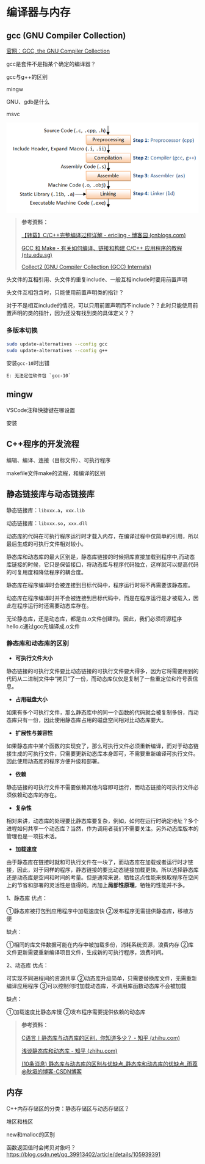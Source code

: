 

# 编译器与内存

## gcc (GNU Compiler Collection)

[官网：GCC, the GNU Compiler Collection](https://gcc.gnu.org/)

gcc是套件不是指某个确定的编译器？

gcc与g++的区别

mingw

GNU、gdb是什么

msvc

<img src="assets/GCC_CompilationProcess.png" alt="GCC_CompilationProcess" style="zoom: 100%; display: block; margin-left: auto; margin-right: auto;" />

> **参考资料：**
>
> [【转载】C/C++完整编译过程详解 - ericling - 博客园 (cnblogs.com)](https://www.cnblogs.com/ericling/articles/11736681.html)
>
> [GCC 和 Make - 有关如何编译、链接和构建 C/C++ 应用程序的教程 (ntu.edu.sg)](https://www3.ntu.edu.sg/home/ehchua/programming/cpp/gcc_make.html#zz-1.)
>
> [Collect2 (GNU Compiler Collection (GCC) Internals)](https://gcc.gnu.org/onlinedocs/gccint/Collect2.html)

头文件的互相引用、头文件的重复include、一般互相include时要用前置声明

头文件互相包含时，只能使用前置声明类的指针？

对于不是相互include的情况，可以只用前置声明而不include？？此时只能使用前置声明的类的指针，因为还没有找到类的具体定义？？

### 多版本切换

```bash
sudo update-alternatives --config gcc
sudo update-alternatives --config g++
```

安装`gcc-10`时出错

```{error}
E: 无法定位软件包 `gcc-10`
```



## mingw

VSCode注释快捷键在哪设置

安装

## C++程序的开发流程

编辑、编译、连接（目标文件）、可执行程序

makefile文件make的流程，和编译的区别

## 静态链接库与动态链接库

静态链接库：`libxxx.a`，`xxx.lib`

动态链接库：`libxxx.so`，`xxx.dll`

动态库的代码在可执行程序运行时才载入内存，在编译过程中仅简单的引用，所以最后生成的可执行文件相对较小。

静态库和动态库的最大区别是，静态库链接的时候把库直接加载到程序中,而动态库链接的时候，它只是保留接口，将动态库与程序代码独立，这样就可以提高代码的可复用度和降低程序的耦合度。

静态库在程序编译时会被连接到目标代码中，程序运行时将不再需要该静态库。

动态库在程序编译时并不会被连接到目标代码中，而是在程序运行是才被载入，因此在程序运行时还需要动态库存在。

无论静态库，还是动态库，都是由.o文件创建的。因此，我们必须将源程序hello.c通过gcc先编译成.o文件



### 静态库和动态库的区别

- **可执行文件大小**

静态链接的可执行文件要比动态链接的可执行文件要大得多，因为它将需要用到的代码从二进制文件中“拷贝”了一份，而动态库仅仅是复制了一些重定位和符号表信息。

- **占用磁盘大小**

如果有多个可执行文件，那么静态库中的同一个函数的代码就会被复制多份，而动态库只有一份，因此使用静态库占用的磁盘空间相对比动态库要大。

- **扩展性与兼容性**

如果静态库中某个函数的实现变了，那么可执行文件必须重新编译，而对于动态链接生成的可执行文件，只需要更新动态库本身即可，不需要重新编译可执行文件。因此使用动态库的程序方便升级和部署。

- **依赖**

静态链接的可执行文件不需要依赖其他内容即可运行，而动态链接的可执行文件必须依赖动态库的存在。

- **复杂性**

相对来讲，动态库的处理要比静态库要复杂，例如，如何在运行时确定地址？多个进程如何共享一个动态库？当然，作为调用者我们不需要关注。另外动态库版本的管理也是一项技术活。

- **加载速度**

由于静态库在链接时就和可执行文件在一块了，而动态库在加载或者运行时才链接，因此，对于同样的程序，静态链接的要比动态链接加载更快。所以选择静态库还是动态库是空间和时间的考量。但是通常来说，牺牲这点性能来换取程序在空间上的节省和部署的灵活性是值得的。再加上**局部性原理**，牺牲的性能并不多。

1、静态库
优点：

①静态库被打包到应用程序中加载速度快
②发布程序无需提供静态库，移植方便

缺点：

①相同的库文件数据可能在内存中被加载多份，消耗系统资源，浪费内存
②库文件更新需要重新编译项目文件，生成新的可执行程序，浪费时间。

2、动态库
优点：

可实现不同进程间的资源共享
②动态库升级简单，只需要替换库文件，无需重新编译应用程序
③可以控制何时加载动态库，不调用库函数动态库不会被加载                                                       

缺点：

①加载速度比静态库慢
②发布程序需要提供依赖的动态库

> **参考资料：**
>
> [C语言丨静态库与动态库的区别，你知道多少？ - 知乎 (zhihu.com)](https://zhuanlan.zhihu.com/p/307640255#:~:text=静态库和动态库的,低程序的耦合度。)
>
> [浅谈静态库和动态库 - 知乎 (zhihu.com)](https://zhuanlan.zhihu.com/p/71372182)
>
> [(10条消息) 静态库与动态库的区别与优缺点_静态库和动态库的优缺点_雨荔@秋垣的博客-CSDN博客](https://blog.csdn.net/weixin_51483516/article/details/120837316)

## 内存

C++内存存储区的分类：静态存储区与动态存储区？

堆区和栈区

new和malloc的区别

函数返回值时会拷贝对象吗？https://blog.csdn.net/qq_39913402/article/details/105939391